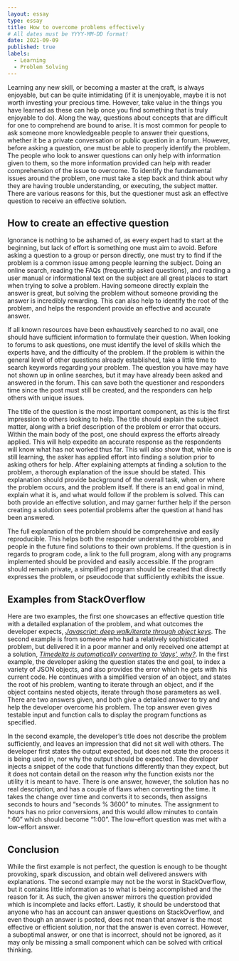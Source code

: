 ```yaml
---
layout: essay
type: essay
title: How to overcome problems effectively
# All dates must be YYYY-MM-DD format!
date: 2021-09-09
published: true
labels:
  - Learning
  - Problem Solving
---
```


Learning any new skill, or becoming a master at the craft, is always enjoyable, but can be quite intimidating (if it is unenjoyable, maybe it is not worth investing your precious time. However, take value in the things you have learned as these can help once you find something that is truly enjoyable to do). Along the way, questions about concepts that are difficult for one to comprehend are bound to arise. It is most common for people to ask someone more knowledgeable people to answer their questions, whether it be a private conversation or public question in a forum. However, before asking a question, one must be able to properly identify the problem. The people who look to answer questions can only help with information given to them, so the more information provided can help with reader comprehension of the issue to overcome. To identify the fundamental issues around the problem, one must take a step back and think about why they are having trouble understanding, or executing, the subject matter. There are various reasons for this, but the questioner must ask an effective question to receive an effective solution.

## How to create an effective question

Ignorance is nothing to be ashamed of, as every expert had to start at the beginning, but lack of effort is something one must aim to avoid. Before asking a question to a group or person directly, one must try to find if the problem is a common issue among people learning the subject. Doing an online search, reading the FAQs (frequently asked questions), and reading a user manual or informational text on the subject are all great places to start when trying to solve a problem. Having someone directly explain the answer is great, but solving the problem without someone providing the answer is incredibly rewarding. This can also help to identify the root of the problem, and helps the respondent provide an effective and accurate answer.

If all known resources have been exhaustively searched to no avail, one should have sufficient information to formulate their question. When looking to forums to ask questions, one must identify the level of skills which the experts have, and the difficulty of the problem. If the problem is within the general level of other questions already established, take a little time to search keywords regarding your problem. The question you have may have not shown up in online searches, but it may have already been asked and answered in the forum. This can save both the questioner and responders time since the post must still be created, and the responders can help others with unique issues.

The title of the question is the most important component, as this is the first impression to others looking to help. The title should explain the subject matter, along with a brief description of the problem or error that occurs. Within the main body of the post, one should express the efforts already applied. This will help expedite an accurate response as the respondents will know what has not worked thus far. This will also show that, while one is still learning, the asker has applied effort into finding a solution prior to asking others for help. After explaining attempts at finding a solution to the problem, a thorough explanation of the issue should be stated. This explanation should provide background of the overall task, when or where the problem occurs, and the problem itself. If there is an end goal in mind, explain what it is, and what would follow if the problem is solved. This can both provide an effective solution, and may garner further help if the person creating a solution sees potential problems after the question at hand has been answered.

The full explanation of the problem should be comprehensive and easily reproducible. This helps both the responder understand the problem, and people in the future find solutions to their own problems. If the question is in regards to program code, a link to the full program, along with any programs implemented should be provided and easily accessible. If the program should remain private, a simplified program should be created that directly expresses the problem, or pseudocode that sufficiently exhibits the issue.

## Examples from StackOverflow

Here are two examples, the first one showcases an effective question title with a detailed explanation of the problem, and what outcomes the developer expects, <a href="https://stackoverflow.com/questions/48632669/javascript-deep-walk-iterate-through-object-keys" rel="noopener noreferrence">*Javascript: deep walk/iterate through object keys*</a>. The second example is from someone who had a relatively sophisticated problem, but delivered it in a poor manner and only received one attempt at a solution, <a href="https://stackoverflow.com/questions/69113520/timedelta-is-automatically-converting-to-days-why" rel="noopener noreferrence">*Timedelta is automatically converting to ‘days’, why?*</a>. In the first example, the developer asking the question states the end goal, to index a variety of JSON objects, and also provides the error which he gets with his current code. He continues with a simplified version of an object, and states the root of his problem, wanting to iterate through an object, and if the object contains nested objects, iterate through those parameters as well. There are two answers given, and both give a detailed answer to try and help the developer overcome his problem. The top answer even gives testable input and function calls to display the program functions as specified.

In the second example, the developer’s title does not describe the problem sufficiently, and leaves an impression that did not sit well with others. The developer first states the output expected, but does not state the process it is being used in, nor why the output should be expected. The developer injects a snippet of the code that functions differently than they expect, but it does not contain detail on the reason why the function exists nor the utility it is meant to have. There is one answer, however, the solution has no real description, and has a couple of flaws when converting the time. It takes the change over time and converts it to seconds, then assigns seconds to hours and “seconds % 3600” to minutes. The assignment to hours has no prior conversions, and this would allow minutes to contain “:60” which should become “1:00”. The low-effort question was met with a low-effort answer.

## Conclusion

While the first example is not perfect, the question is enough to be thought provoking, spark discussion, and obtain well delivered answers with explanations. The second example may not be the worst in StackOverflow, but it contains little information as to what is being accomplished and the reason for it. As such, the given answer mirrors the question provided which is incomplete and lacks effort. Lastly, it should be understood that anyone who has an account can answer questions on StackOverflow, and even though an answer is posted, does not mean that answer is the most effective or efficient solution, nor that the answer is even correct. However, a suboptimal answer, or one that is incorrect, should not be ignored, as it may only be missing a small component which can be solved with critical thinking.
